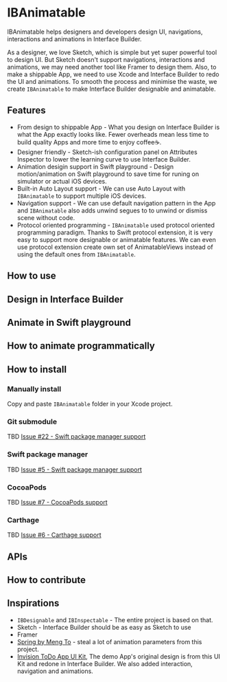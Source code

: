 # IBAnimatable
IBAnimatable helps designers and developers design UI, navigations, interactions and animations in Interface Builder.

As a designer, we love Sketch, which is simple but yet super powerful tool to design UI. But Sketch doesn't support navigations, interactions and animations, we may need another tool like Framer to design them. Also, to make a shippable App, we need to use Xcode and Interface Builder to redo the UI and animations. To smooth the process and minimise the waste, we create `IBAnimatable` to make Interface Builder designable and animatable.   

## Features
* From design to shippable App - What you design on Interface Builder is what the App exactly looks like. Fewer overheads mean less time to build quality Apps and more time to enjoy coffee☕️.
* Designer friendly - Sketch-ish configuration panel on Attributes Inspector to lower the learning curve to use Interface Builder.   
* Animation desigin support in Swift playground - Design motion/animation on Swift playground to save time for runing on simulator or actual iOS devices.
* Built-in Auto Layout support - We can use Auto Layout with `IBAnimatable` to support multiple iOS devices. 
* Navigation support - We can use default navigation pattern in the App and `IBAnimatable` also adds unwind segues to to unwind or dismiss scene without code.
* Protocol oriented programming - `IBAnimatable` used protocol oriented programming paradigm. Thanks to Swift protocol extension, it is very easy to support more designable or animatable features. We can even use protocol extension create own set of AnimatableViews instead of using the default ones from `IBAnimatable`.  

## How to use



## Design in Interface Builder


## Animate in Swift playground



## How to animate programmatically



## How to install
### Manually install
Copy and paste `IBAnimatable` folder in your Xcode project.

### Git submodule
TBD [Issue #22 - Swift package manager support](https://github.com/JakeLin/IBAnimatable/issues/22)

### Swift package manager
TBD [Issue #5 - Swift package manager support](https://github.com/JakeLin/IBAnimatable/issues/5)

### CocoaPods
TBD [Issue #7 - CocoaPods support](https://github.com/JakeLin/IBAnimatable/issues/7)

### Carthage 
TBD [Issue #6 - Carthage support ](https://github.com/JakeLin/IBAnimatable/issues/6)


## APIs


## How to contribute

## Inspirations
* `IBDesignable` and `IBInspectable` - The entire project is based on that.
* Sketch -  Interface Builder should be as easy as Sketch to use
* Framer
* [Spring by Meng To](github.com/MengTo/Spring) - steal a lot of animation parameters from this project.
* [Invision ToDo App UI Kit](http://www.invisionapp.com/do), The demo App's original design is from this UI Kit and redone in Interface Builder. We also added interaction, navigation and animations.
